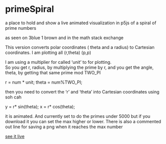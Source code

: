 # primeSpiral
a place to hold and show a live animated visualization in p5js of a spiral of prime numbers 

as seen on 3blue 1 brown 
and in the math stack exchange 

This version converts polar coordinates ( theta and a radius)  to Cartesian  coordinates.
I am plotting all (r,theta) (p,p)

I am using a multiplier for called ‘unit’ to for plotting.  
So you get r, radius, by multiplying the prime by r,
and you get the angle, theta, by getting that same prime mod TWO_PI

r = num * unit;
theta = num%TWO_PI;

then you need to convert the ‘r’ and ‘theta’ into Cartesian coordinates using soh cah
  	
y = r* sin(theta);
x = r* cos(theta);

it is animated. And currently set to do the primes under 5000
but if you download it you can set the max higher or lower.
There is also a commented out line for saving a png when it reaches the max number

[see it live](greggelong.github.io/primeSpiral)

